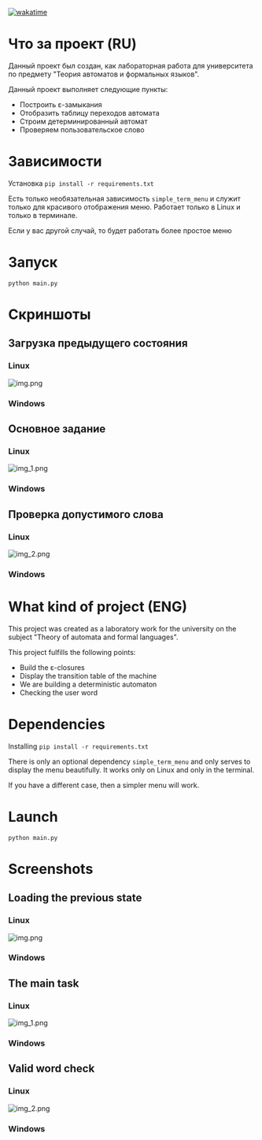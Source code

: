 [![wakatime](https://wakatime.com/badge/user/040e3f1d-4edd-42ac-a33c-0c540473f6df/project/018e5c95-9636-4ad9-88b0-62db5a85ab82.svg)](https://wakatime.com/badge/user/040e3f1d-4edd-42ac-a33c-0c540473f6df/project/018e5c95-9636-4ad9-88b0-62db5a85ab82)
# Что за проект (RU)

Данный проект был создан, как лабораторная работа для университета по предмету "Теория автоматов и формальных языков".

Данный проект выполняет следующие пункты:

- Построить ε-замыкания 
- Отобразить таблицу переходов автомата 
- Строим детерминированный автомат 
- Проверяем пользовательское слово

# Зависимости

Установка `pip install -r requirements.txt`

Есть только необязательная зависимость `simple_term_menu` и служит только для красивого отображения меню. Работает только в Linux и только в терминале.

Если у вас другой случай, то будет работать более простое меню

# Запуск

`python main.py`

# Скриншоты

## Загрузка предыдущего состояния

### Linux

![img.png](img/img.png)

### Windows

## Основное задание

### Linux

![img_1.png](img/img_1.png)

### Windows

## Проверка допустимого слова

### Linux

![img_2.png](img/img_2.png)

### Windows

# What kind of project (ENG)

This project was created as a laboratory work for the university on the subject "Theory of automata and formal languages".

This project fulfills the following points:

- Build the ε-closures 
- Display the transition table of the machine 
- We are building a deterministic automaton 
- Checking the user word

# Dependencies

Installing `pip install -r requirements.txt `

There is only an optional dependency `simple_term_menu` and only serves to display the menu beautifully. It works only on Linux and only in the terminal.

If you have a different case, then a simpler menu will work.

# Launch

`python main.py`

# Screenshots

## Loading the previous state

### Linux

![img.png](img/img.png)

### Windows

## The main task

### Linux

![img_1.png](img/img_1.png)

### Windows

## Valid word check

### Linux

![img_2.png](img/img_2.png)

### Windows
